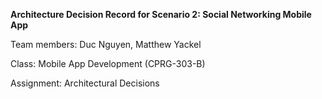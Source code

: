 **Architecture Decision Record for Scenario 2: Social Networking Mobile App**

Team members: Duc Nguyen, Matthew Yackel

Class: Mobile App Development (CPRG-303-B) 

Assignment: Architectural Decisions 
